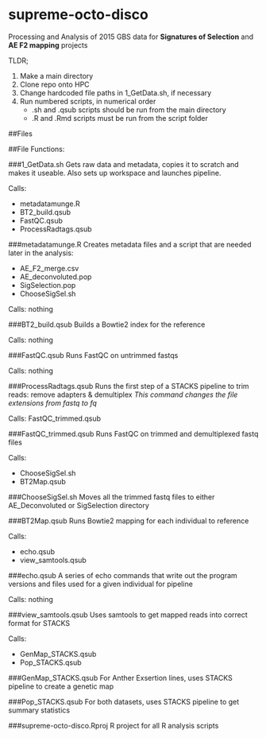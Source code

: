 # supreme-octo-disco
Processing and Analysis of 2015 GBS data for **Signatures of Selection** and **AE F2 mapping** projects

TLDR; 

1. Make a main directory
2. Clone repo onto HPC
2. Change hardcoded file paths in 1_GetData.sh, if necessary
3. Run numbered scripts, in numerical order
	- .sh and .qsub scripts should be run from the main directory
	- .R and .Rmd scripts must be run from the script folder

##Files

##File Functions:

###1_GetData.sh
Gets raw data and metadata, copies it to scratch and makes it useable. Also sets up
workspace and launches pipeline.

Calls:
- metadatamunge.R
- BT2_build.qsub
- FastQC.qsub
- ProcessRadtags.qsub

###metadatamunge.R
Creates metadata files and a script that are needed later in the analysis:

- AE_F2_merge.csv
- AE_deconvoluted.pop
- SigSelection.pop
- ChooseSigSel.sh

Calls: nothing

###BT2_build.qsub
Builds a Bowtie2 index for the reference

Calls: nothing

###FastQC.qsub
Runs FastQC on untrimmed fastqs

Calls: nothing

###ProcessRadtags.qsub
Runs the first step of a STACKS pipeline to trim reads: remove adapters & demultiplex
*This command changes the file extensions from fastq to fq*

Calls: FastQC_trimmed.qsub

###FastQC_trimmed.qsub
Runs FastQC on trimmed and demultiplexed fastq files

Calls: 
- ChooseSigSel.sh
- BT2Map.qsub

###ChooseSigSel.sh
Moves all the trimmed fastq files to either AE_Deconvoluted or SigSelection directory

###BT2Map.qsub
Runs Bowtie2 mapping for each individual to reference

Calls: 
- echo.qsub
- view_samtools.qsub

###echo.qsub
A series of echo commands that write out the program versions and files used for
a given individual for pipeline

Calls: nothing

###view_samtools.qsub
Uses samtools to get mapped reads into correct format for STACKS

Calls:
- GenMap_STACKS.qsub
- Pop_STACKS.qsub

###GenMap_STACKS.qsub
For Anther Exsertion lines, uses STACKS pipeline to create a genetic map

###Pop_STACKS.qsub
For both datasets, uses STACKS pipeline to get summary statistics 

###supreme-octo-disco.Rproj
R project for all R analysis scripts



